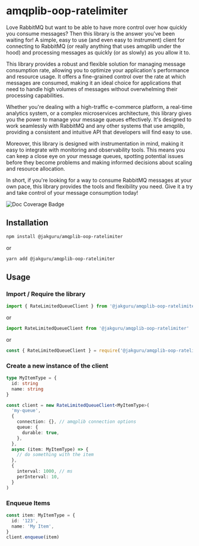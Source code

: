 # amqplib-oop-ratelimiter

Love RabbitMQ but want to be able to have more control over how quickly you consume messages? Then this library is the answer you've been waiting for! A simple, easy to use (and even easy to instrument) client for connecting to RabbitMQ (or really anything that uses amqplib under the hood) and processing messages as quickly (or as slowly) as you allow it to.

This library provides a robust and flexible solution for managing message consumption rate, allowing you to optimize your application's performance and resource usage. It offers a fine-grained control over the rate at which messages are consumed, making it an ideal choice for applications that need to handle high volumes of messages without overwhelming their processing capabilities.

Whether you're dealing with a high-traffic e-commerce platform, a real-time analytics system, or a complex microservices architecture, this library gives you the power to manage your message queues effectively. It's designed to work seamlessly with RabbitMQ and any other systems that use amqplib, providing a consistent and intuitive API that developers will find easy to use.

Moreover, this library is designed with instrumentation in mind, making it easy to integrate with monitoring and observability tools. This means you can keep a close eye on your message queues, spotting potential issues before they become problems and making informed decisions about scaling and resource allocation.

In short, if you're looking for a way to consume RabbitMQ messages at your own pace, this library provides the tools and flexibility you need. Give it a try and take control of your message consumption today!

![Doc Coverage Badge](./coverage.svg)

## Installation

```bash
npm install @jakguru/amqplib-oop-ratelimiter
```

or

```bash
yarn add @jakguru/amqplib-oop-ratelimiter
```

## Usage

### Import / Require the library

```typescript
import { RateLimitedQueueClient } from '@jakguru/amqplib-oop-ratelimiter'
```

or

```typescript
import RateLimitedQueueClient from '@jakguru/amqplib-oop-ratelimiter'
```

or

```javascript
const { RateLimitedQueueClient } = require('@jakguru/amqplib-oop-ratelimiter')
```

### Create a new instance of the client

```typescript
type MyItemType = {
  id: string
  name: string
}

const client = new RateLimitedQueueClient<MyItemType>(
  'my-queue',
  {
    connection: {}, // amqplib connection options
    queue: {
      durable: true,
    },
  },
  async (item: MyItemType) => {
    // do something with the item
  },
  {
    interval: 1000, // ms
    perInterval: 10,
  }
)
```

### Enqueue Items

```typescript
const item: MyItemType = {
  id: '123',
  name: 'My Item',
}
client.enqueue(item)
```
